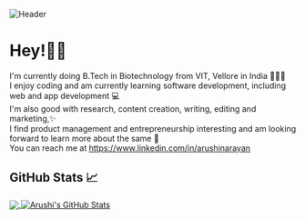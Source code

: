 ![Header](https://user-images.githubusercontent.com/67413254/120096759-e2b22b00-c14a-11eb-98c5-790ad12dfe64.png)

# Hey!👋🏽
I'm currently doing B.Tech in Biotechnology from VIT, Vellore in India 👩🏽‍🎓
<br>
I enjoy coding and am currently learning software development, including web and app development 💻
<br>
I'm also good with research, content creation, writing, editing and marketing,✨
<br>
I find product management and entrepreneurship interesting and am looking forward to learn more about the same 🔭 
<br>
You can reach me at https://www.linkedin.com/in/arushinarayan


## GitHub Stats &#x1f4c8; 
<a href="https://github.com/arushinarayan/arushinarayan">
  <img align="center" src="https://github-readme-stats.vercel.app/api/top-langs/?username=arushinarayan&hide=java,html,tex&title_color=3A424B&text_color=3A424B&icon_color=F8B8A5&bg_color=D8E6DF&langs_count=3" />
</a>
<a href="https://github.com/arushinarayan/arushinarayan">
  <img align="center" src="https://github-readme-stats.vercel.app/api?username=arushinarayan&show_icons=true&line_height=27&count_private=true&title_color=3A424B&text_color=3A424B&icon_color=F8B8A5&bg_color=D8E6DF" alt="Arushi's GitHub Stats" />
</a>

<!--
**arushinarayan/arushinarayan** is a ✨ _special_ ✨ repository because its `README.md` (this file) appears on your GitHub profile.
-->
